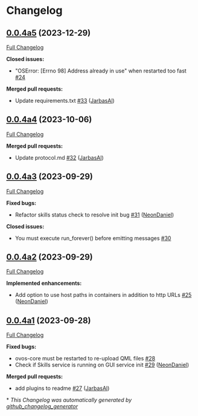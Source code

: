 # Changelog

## [0.0.4a5](https://github.com/OpenVoiceOS/ovos-gui/tree/0.0.4a5) (2023-12-29)

[Full Changelog](https://github.com/OpenVoiceOS/ovos-gui/compare/0.0.4a4...0.0.4a5)

**Closed issues:**

- "OSError: \[Errno 98\] Address already in use" when restarted too fast [\#24](https://github.com/OpenVoiceOS/ovos-gui/issues/24)

**Merged pull requests:**

- Update requirements.txt [\#33](https://github.com/OpenVoiceOS/ovos-gui/pull/33) ([JarbasAl](https://github.com/JarbasAl))

## [0.0.4a4](https://github.com/OpenVoiceOS/ovos-gui/tree/0.0.4a4) (2023-10-06)

[Full Changelog](https://github.com/OpenVoiceOS/ovos-gui/compare/0.0.4a3...0.0.4a4)

**Merged pull requests:**

- Update protocol.md [\#32](https://github.com/OpenVoiceOS/ovos-gui/pull/32) ([JarbasAl](https://github.com/JarbasAl))

## [0.0.4a3](https://github.com/OpenVoiceOS/ovos-gui/tree/0.0.4a3) (2023-09-29)

[Full Changelog](https://github.com/OpenVoiceOS/ovos-gui/compare/0.0.4a2...0.0.4a3)

**Fixed bugs:**

- Refactor skills status check to resolve init bug [\#31](https://github.com/OpenVoiceOS/ovos-gui/pull/31) ([NeonDaniel](https://github.com/NeonDaniel))

**Closed issues:**

- You must execute run\_forever\(\) before emitting messages [\#30](https://github.com/OpenVoiceOS/ovos-gui/issues/30)

## [0.0.4a2](https://github.com/OpenVoiceOS/ovos-gui/tree/0.0.4a2) (2023-09-29)

[Full Changelog](https://github.com/OpenVoiceOS/ovos-gui/compare/0.0.4a1...0.0.4a2)

**Implemented enhancements:**

- Add option to use host paths in containers in addition to http URLs [\#25](https://github.com/OpenVoiceOS/ovos-gui/pull/25) ([NeonDaniel](https://github.com/NeonDaniel))

## [0.0.4a1](https://github.com/OpenVoiceOS/ovos-gui/tree/0.0.4a1) (2023-09-28)

[Full Changelog](https://github.com/OpenVoiceOS/ovos-gui/compare/0.0.3...0.0.4a1)

**Fixed bugs:**

- ovos-core must be restarted to re-upload QML files [\#28](https://github.com/OpenVoiceOS/ovos-gui/issues/28)
- Check if Skills service is running on GUI service init [\#29](https://github.com/OpenVoiceOS/ovos-gui/pull/29) ([NeonDaniel](https://github.com/NeonDaniel))

**Merged pull requests:**

- add plugins to readme [\#27](https://github.com/OpenVoiceOS/ovos-gui/pull/27) ([JarbasAl](https://github.com/JarbasAl))



\* *This Changelog was automatically generated by [github_changelog_generator](https://github.com/github-changelog-generator/github-changelog-generator)*
